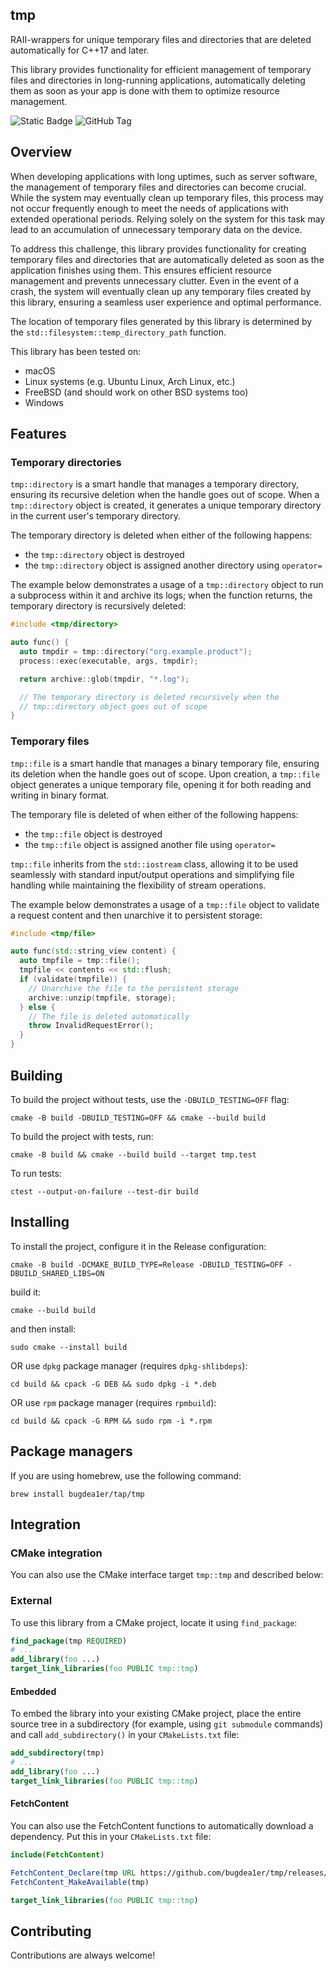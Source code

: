## tmp

RAII-wrappers for unique temporary files and directories that are deleted automatically for C++17 and later.

This library provides functionality for efficient management of temporary files and directories in long-running applications, automatically deleting them as soon as your app is done with them to optimize resource management.

![Static Badge](https://img.shields.io/badge/C%2B%2B-17%2B-blue)
![GitHub Tag](https://img.shields.io/github/v/release/bugdea1er/tmp)


## Overview

When developing applications with long uptimes, such as server software, the management of temporary files and directories can become crucial. While the system may eventually clean up temporary files, this process may not occur frequently enough to meet the needs of applications with extended operational periods. Relying solely on the system for this task may lead to an accumulation of unnecessary temporary data on the device.

To address this challenge, this library provides functionality for creating temporary files and directories that are automatically deleted as soon as the application finishes using them. This ensures efficient resource management and prevents unnecessary clutter. Even in the event of a crash, the system will eventually clean up any temporary files created by this library, ensuring a seamless user experience and optimal performance.

The location of temporary files generated by this library is determined by the `std::filesystem::temp_directory_path` function.

 This library has been tested on:
 - macOS
 - Linux systems (e.g. Ubuntu Linux, Arch Linux, etc.)
 - FreeBSD (and should work on other BSD systems too)
 - Windows


## Features

### Temporary directories

`tmp::directory` is a smart handle that manages a temporary directory, ensuring its recursive deletion when the handle goes out of scope. When a `tmp::directory` object is created, it generates a unique temporary directory in the current user's temporary directory.

The temporary directory is deleted when either of the following happens: 
- the `tmp::directory` object is destroyed
- the `tmp::directory` object is assigned another directory using `operator=`

The example below demonstrates a usage of a `tmp::directory` object to run a subprocess within it and archive its logs; when the function returns, the temporary directory is recursively deleted:

```cpp
#include <tmp/directory>

auto func() {
  auto tmpdir = tmp::directory("org.example.product");
  process::exec(executable, args, tmpdir);

  return archive::glob(tmpdir, "*.log");

  // The temporary directory is deleted recursively when the
  // tmp::directory object goes out of scope
}
```

### Temporary files

`tmp::file` is a smart handle that manages a binary temporary file, ensuring its deletion when the handle goes out of scope. Upon creation, a `tmp::file` object generates a unique temporary file, opening it for both reading and writing in binary format.

The temporary file is deleted of when either of the following happens:
- the `tmp::file` object is destroyed
- the `tmp::file` object is assigned another file using `operator=`

`tmp::file` inherits from the `std::iostream` class, allowing it to be used seamlessly with standard input/output operations and simplifying file handling while maintaining the flexibility of stream operations.

The example below demonstrates a usage of a `tmp::file` object to validate a request content and then unarchive it to persistent storage:

```cpp
#include <tmp/file>

auto func(std::string_view content) {
  auto tmpfile = tmp::file();
  tmpfile << contents << std::flush;
  if (validate(tmpfile)) {
    // Unarchive the file to the persistent storage
    archive::unzip(tmpfile, storage);
  } else {
    // The file is deleted automatically
    throw InvalidRequestError();
  }
}
```

## Building

To build the project without tests, use the `-DBUILD_TESTING=OFF` flag:
```shell
cmake -B build -DBUILD_TESTING=OFF && cmake --build build
```

To build the project with tests, run:
```shell
cmake -B build && cmake --build build --target tmp.test
```

To run tests:
```shell
ctest --output-on-failure --test-dir build
```

## Installing

To install the project, configure it in the Release configuration:
```shell
cmake -B build -DCMAKE_BUILD_TYPE=Release -DBUILD_TESTING=OFF -DBUILD_SHARED_LIBS=ON
```

build it:
```shell
cmake --build build
```

and then install:
```shell
sudo cmake --install build
```

OR use `dpkg` package manager (requires `dpkg-shlibdeps`):
```shell
cd build && cpack -G DEB && sudo dpkg -i *.deb
```

OR use `rpm` package manager (requires `rpmbuild`):
```shell
cd build && cpack -G RPM && sudo rpm -i *.rpm
```

## Package managers

If you are using homebrew, use the following command:
```shell
brew install bugdea1er/tap/tmp
```

## Integration

### CMake integration
You can also use the CMake interface target `tmp::tmp` and described below:

### External

To use this library from a CMake project, locate it using `find_package`:
```cmake
find_package(tmp REQUIRED)
# ...
add_library(foo ...)
target_link_libraries(foo PUBLIC tmp::tmp)
```

#### Embedded

To embed the library into your existing CMake project, place the entire source tree in a subdirectory (for example, using `git submodule` commands) and call `add_subdirectory()` in your `CMakeLists.txt` file:
```cmake
add_subdirectory(tmp)
# ...
add_library(foo ...)
target_link_libraries(foo PUBLIC tmp::tmp)
```

#### FetchContent

You can also use the FetchContent functions to automatically download a dependency. Put this in your `CMakeLists.txt` file:
```cmake
include(FetchContent)

FetchContent_Declare(tmp URL https://github.com/bugdea1er/tmp/releases/download/<version>/tmp.tar.xz)
FetchContent_MakeAvailable(tmp)

target_link_libraries(foo PUBLIC tmp::tmp)
```

## Contributing
Contributions are always welcome!
